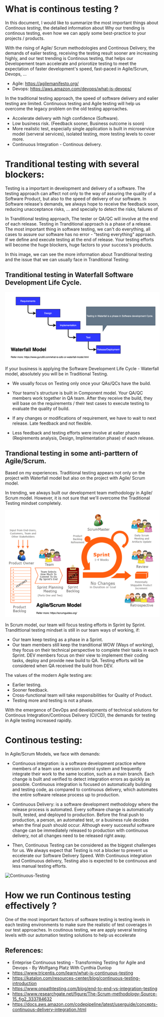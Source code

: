 # What is continous testing ?

In this document, I would like to summarize the most important things about *Continous testing*, the detailed information about Why our trending is continous testing, even how we can apply some best-practice to your projects / products.

With the rising of Agile/ Scrum methodologies and Continous Delivery, the demands of ealier testing, receiving the testing result sooner are increasing highly, and our test trending is Continous testing, that helps our Developement team accelerate and priorotize testing to meet the expectation of faster development's speed, fast-paced in Agile/Scrum, Devops, ...

+ Agile: https://agilemanifesto.org/
+ Devops: https://aws.amazon.com/devops/what-is-devops/

In the traditional testing approach, the speed of software delivery and ealier testing are limited.  Continuous testing and Agile testing will help us overcome the legacy problem on the old testing approaches.

+ Accelerate delivery with high confidence (Software).
+ Low business risk. (Feedback sooner, Business outcome is soon)
+ More realistic test, especially single application is built in microservice model (serveral services), isolated testing, more testing levels to cover more.
+ Continuous Integration - Continous delivery.

# Tranditional testing with several blockers:

Testing is a important in development and delivery of a software. The testing approach can affect not only to the way of assuring the quality of a Software Product, but also to the speed of delivery of our software.
In Software release's demands, we always hope to receive the feedback soon, reducing unacceptance risks, ... and specially to detect the risks, failures of 

In Tranditional testing approach, The tester or QA/QC will involve at the end of each release. Testing in Tranditional approach is a phase of a release. The most important thing in software testing, we can't do everything, all cases to assure our software has no error - "testing everything" approach. If we define and execute testing at the end of release. Your testing efforts will become the huge blockers, huge factors to your success's products.

In this image, we can see the more information about Tranditional testing and the issue that we can usually face in Tranditional Testing:

## Tranditional testing in Waterfall Software Development Life Cycle.

![Waterfall-Model](../images/waterfall_model.png)

If your business is applying the Software Development Life Cycle - Waterfall model, absolutely you will be in Traditional Testing.

+ We usually focus on Testing only once your QAs/QCs have the build.

+ Your teams's structure is built in Component model.
Your QA/QC members work together in QA team. After they receive the build, they will base on the requirements / their test cases to execute testing to evaluate the quality of build.

+ If any changes or modifications of requirement, we have to wait to next release. Late feedback and not flexible.

+ Less feedback and testing efforts were involve at ealier phases (Reqirements analysis, Design, Implimentation phase) of each release.

## Trandional testing in some anti-parttern of Agile/Scrum.

Based on my experiences. Traditional testing appears not only on the project with Waterfall model but also on the project with Agile/ Scrum model.

In trending, we always built our development team methodology in Agile/ Scrum model. However, it is not sure that we'll overcome the Traditional Testing mindset completely.

![Waterfall-Model](../images/agile_scrum_model.png)

In Scrum model, our team will focus testing efforts in Sprint by Sprint. Trandittional testing mindset is still in our team ways of working, if:
- Our team keep testing as a phase in a Sprint. 
- Our team members still keep the tranditional WOW (Ways of working), they focus on their technical perspective to complete their tasks in each Sprint. DEV members focus on their view to implement their coding tasks, deploy and provide new build to QA. Testing efforts will be considered when QA received the build from DEV.

The values of the modern Agile testing are:
+ Earlier testing.
+ Sooner feedback.
+ Cross-functional team will take responsibilities for Quality of Product.
+ Testing more and testing is not a phase.

With the emergence of DevOps and developments of technical solutions for Continous Integration/Continous Delivery (CI/CD), the demands for testing in Agile testing increased rapidly.

# Continous testing:
In Agile/Scrum Models, we face with demands:

- Continuous integration: is a software development practice where members of a team use a version control system and frequently integrate their work to the same location, such as a main branch. Each change is built and verified to detect integration errors as quickly as possible. Continuous integration is focused on automatically building and testing code, as compared to continuous delivery, which automates the entire software release process up to production.
- Continuous Delivery: is a software development methodology where the release process is automated. Every software change is automatically built, tested, and deployed to production. Before the final push to production, a person, an automated test, or a business rule decides when the final push should occur. Although every successful software change can be immediately released to production with continuous delivery, not all changes need to be released right away.

- Then, Continuous Testing can be considered as the biggest challenges for us. We always expect that Testing is not a blocker to prevent us eccelerate our Software Delivery Speed.
With Continuous integration and Continuous delivery, Testing also is expected to be continuous and less manual testing efforts.

![Continuous-Testing](../images/continuous-testing.png)

# How we run Continous testing effectively ?

One of the most important factors of software testing is testing levels in each testing environments to make sure the realistic of test coverages in our test approaches.
In coutinous testing, we are apply several testing levels with our automation testing solutions to help us eccelerate 



## References:
- Enteprise Continuous testing - Transforming Testing for Agile and Devops - By Wolfgang Platz With Cynthia Dunlop
- https://www.tricentis.com/learn/what-is-continuous-testing
- https://katalon.com/resources-center/blog/continuous-testing-introduction
- https://www.onpathtesting.com/blog/end-to-end-vs-integration-testing
- https://www.researchgate.net/figure/The-Scrum-methodology-Source-15_fig2_333784632
- https://docs.aws.amazon.com/codepipeline/latest/userguide/concepts-continuous-delivery-integration.html
